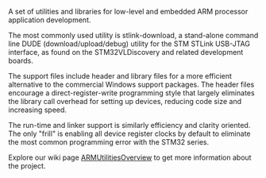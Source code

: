 A set of utilities and libraries for low-level and embedded ARM processor application development.

The most commonly used utility is stlink-download, a stand-alone command line DUDE (download/upload/debug) utility for the STM STLink USB-JTAG interface, as found on the STM32VLDiscovery and related development boards.

The support files include header and library files for a more efficient alternative to the commercial Windows support packages.  The header files encourage a direct-register-write programming style that largely eliminates the library call overhead for setting up devices, reducing code size and increasing speed.

The run-time and linker support is similarly efficiency and clarity oriented.  The only "frill" is enabling all device register clocks by default to eliminate the most common programming error with the STM32 series.

Explore our wiki page [ARMUtilitiesOverview](ARMUtilitiesOverview.md) to get more information about the project.
